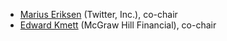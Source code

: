 - [Marius Eriksen](http://monkey.org/~marius) (Twitter, Inc.),
  co-chair
- [Edward Kmett](http://comonad.com) (McGraw Hill Financial), co-chair
